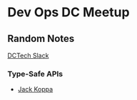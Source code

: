 
# Dev Ops DC Meetup

## Random Notes
[DCTech Slack](http://www.dctechslack.com/)

### Type-Safe APIs
* [Jack Koppa](https://github.com/jackkoppa)
<!--stackedit_data:
eyJoaXN0b3J5IjpbMTEzMDY4NTgyNF19
-->